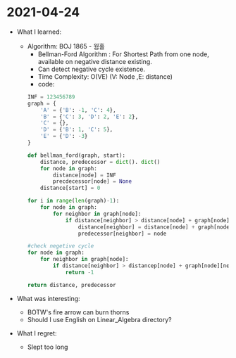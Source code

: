 # 2021-04-24

- What I learned:
  - Algorithm: BOJ 1865 - 웜홀
    - Bellman-Ford Algorithm : For Shortest Path from one node, available on negative distance existing.
    - Can detect negative cycle existence.
    - Time Complexity: O(VE) (V: Node ,E: distance)
    - code: 
    ```python
    INF = 123456789
    graph = {
        'A' = {'B': -1, 'C': 4},
        'B' = {'C': 3, 'D': 2, 'E': 2},
        'C' = {},
        'D' = {'B': 1, 'C': 5},
        'E' = {'D': -3}
    }
    
    def bellman_ford(graph, start):
        distance, predecessor = dict(). dict()
        for node in graph:
            distance[node] = INF 
            precdecessor[node] = None
        distance[start] = 0

    for i in range(len(graph)-1):
        for node in graph:
            for neighbor in graph[node]:
                if distance[neighbor] > distance[node] + graph[node][neighbor]:
                    distance[neighbor] = distance[node] + graph[node][neighbor]
                    predecessor[neighbor] = node
    
    #check negetive cycle
    for node in graph:
        for neighbor in graph[node]:
            if distance[neighbor] > distancep[node] + graph[node][neighbor]:
                return -1
    
    return distance, predecessor
    ```

- What was interesting:
  -  BOTW's fire arrow can burn thorns
  -  Should I use English on Linear_Algebra directory?
- What I regret: 
  - Slept too long